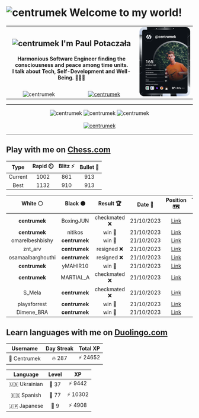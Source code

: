 <h1>
  <img
    src="https://emojis.slackmojis.com/emojis/images/1531849430/4246/blob-sunglasses.gif"
    width="30"
    alt="centrumek"
  />
  Welcome to my world!
</h1>

<table>
  <tbody>
    <tr>
      <td align="center" width="70%" colspan="2">
        <h2>
          <img
            src="https://raw.githubusercontent.com/MartinHeinz/MartinHeinz/master/wave.gif"
            width="30px"
            alt="centrumek"
          />
          I'm Paul Potaczała
        </h2>
        <h4>
          Harmonious Software Engineer finding the consciousness and peace among time units.
          <br/>
          I talk about Tech, Self-Development and Well-Being. 🌿🧘🚀
        </h4>
      </td>
      <td width="30%" rowspan="2">
        <a href="https://app.daily.dev/centrumek">
          <img
            src="./devcard.svg"
            alt="centrumek"
          />
        </a>
      </td>
    </tr>
    <tr align="center">
      <td>
        <img
          src="https://komarev.com/ghpvc/?username=centrumek&label=visitors&color=0e75b6&style=flat"
          alt="centrumek"
        >
      </td>
      <td>
        <a href="https://stackoverflow.com/users/14496012/centrumek">
          <img
            src="https://stackoverflow.com/users/flair/14496012.png?theme=dark"
            alt="centrumek"
          >
        </a>
      </td>
    </tr>
  </tbody>
</table>

---
<div align="center">
  <img 
    src="https://github-readme-stats.vercel.app/api?username=centrumek&show_icons=true&count_private=true&theme=dark&hide_border=true&hide=issues,contribs&bg_color=00000000"
    alt="centrumek"
  />
  <img
    src="https://github-readme-stats.vercel.app/api/top-langs/?username=centrumek&layout=compact&hide_border=true&theme=dark&bg_color=00000000&langs_count=6&exclude_repo=air-statistic-app"
    alt="centrumek"
  />
  <img 
    src="https://github-readme-streak-stats.herokuapp.com?user=centrumek&theme=dark&hide_border=true&background=FFFFFF00"
    alt="centrumek"
  />
  <br/>
  <br/>
  <a href="https://www.buymeacoffee.com/centrumek">
    <img
      src="https://cdn.buymeacoffee.com/buttons/v2/default-orange.png"
      height="50"
      width="210"
      alt="centrumek"
    />
  </a>
</div>

---

## Play with me on [Chess.com](https://www.chess.com/member/centrumek)

<div align="center">
<!--START_SECTION:chessStats-->
<!-- Automatically generated with https://github.com/Balastrong/chess-stats-action -->

| Type | Rapid ⏲️ | Blitz ⚡ | Bullet 🔫 |
|:---:|:---:|:---:|:---:|
| Current | 1002 | 861 | 913 |
| Best | 1132 | 910 | 913 |

| White ⚪ | Black ⚫ | Result 🏆 | Date 📅 | Position 🗺️ | Type 🕕 |
|:---:|:---:|:---:|:---:|:---:|:---:|
| **centrumek** | BoxingJUN | checkmated ❌ | 21/10/2023 | <a href="http://www.ee.unb.ca/cgi-bin/tervo/fen.pl?select=8/8/1kp5/7R/7p/7P/5nPK/7r w - -">Link</a> | Blitz |
| **centrumek** | nitikos | win 🥇 | 21/10/2023 | <a href="http://www.ee.unb.ca/cgi-bin/tervo/fen.pl?select=2R3k1/R7/6P1/p7/P7/4K2p/P5PP/8 b - -">Link</a> | Blitz |
| omarelbeshbishy | **centrumek** | win 🥇 | 21/10/2023 | <a href="http://www.ee.unb.ca/cgi-bin/tervo/fen.pl?select=3r2k1/pp2R3/2p2Q2/8/8/6Pb/PP3P1P/3r2K1 w - -">Link</a> | Blitz |
| znt_arv | **centrumek** | resigned ❌ | 21/10/2023 | <a href="http://www.ee.unb.ca/cgi-bin/tervo/fen.pl?select=1n6/N5p1/p3R2p/1p6/1bk5/2N2P2/PPP3PP/R1BK4 b - -">Link</a> | Blitz |
| osamaalbarghouthi | **centrumek** | resigned ❌ | 21/10/2023 | <a href="http://www.ee.unb.ca/cgi-bin/tervo/fen.pl?select=8/6P1/8/4K3/4P3/3k3p/1P5P/8 b - -">Link</a> | Blitz |
| **centrumek** | yMAHIR10 | win 🥇 | 21/10/2023 | <a href="http://www.ee.unb.ca/cgi-bin/tervo/fen.pl?select=r6k/1p4Q1/p7/3pr2p/8/q1pKP3/P1P5/5RR1 b - -">Link</a> | Blitz |
| **centrumek** | MARTIAL_A | checkmated ❌ | 21/10/2023 | <a href="http://www.ee.unb.ca/cgi-bin/tervo/fen.pl?select=2K5/p1q5/1b6/8/8/6pk/8/8 w - -">Link</a> | Blitz |
| S_Mela | **centrumek** | checkmated ❌ | 21/10/2023 | <a href="http://www.ee.unb.ca/cgi-bin/tervo/fen.pl?select=4rr2/pp6/8/2p3R1/2PpN2k/P2P4/1P6/2K4R b - -">Link</a> | Blitz |
| playsforrest | **centrumek** | win 🥇 | 21/10/2023 | <a href="http://www.ee.unb.ca/cgi-bin/tervo/fen.pl?select=r3r1k1/p2b2pp/2p5/4B3/4R3/b1P3P1/P1P1PP1P/6K1 w - -">Link</a> | Blitz |
| Dimene_BRA | **centrumek** | win 🥇 | 21/10/2023 | <a href="http://www.ee.unb.ca/cgi-bin/tervo/fen.pl?select=8/1k2b3/pP1p3p/P1p3p1/3p1p2/1R3P1P/2P2KP1/2r5 w - -">Link</a> | Blitz |

<!--END_SECTION:chessStats-->
</div>

## Learn languages with me on [Duolingo.com](https://www.duolingo.com/profile/Centrumek)

<div align="center">
<!--START_SECTION:duolingoStats-->
<!-- Automatically generated with https://github.com/centrumek/duolingo-readme-stats-->

| Username | Day Streak | Total XP |
|:---:|:---:|:---:|
| 👤 Centrumek | 🔥 287 | ⚡ 24652 |

| Language | Level | XP |
|:---:|:---:|:---:|
| 🇺🇦 Ukrainian | 👑 37 | ⚡ 9442 |
| 🇪🇸 Spanish | 👑 77 | ⚡ 10302 |
| 🇯🇵 Japanese | 👑 9 | ⚡ 4908 |

<!--END_SECTION:duolingoStats-->
</div>
<!--
**centrumek/centrumek** is a ✨ _special_ ✨ repository because its `README.md` (this file) appears on your GitHub profile.

Here are some ideas to get you started:

- 🔭 I’m currently working on ...
- 🌱 I’m currently learning ...
- 👯 I’m looking to collaborate on ...
- 🤔 I’m looking for help with ...
- 💬 Ask me about ...
- 📫 How to reach me: ...
- 😄 Pronouns: ...
- ⚡ Fun fact: ...
-->
